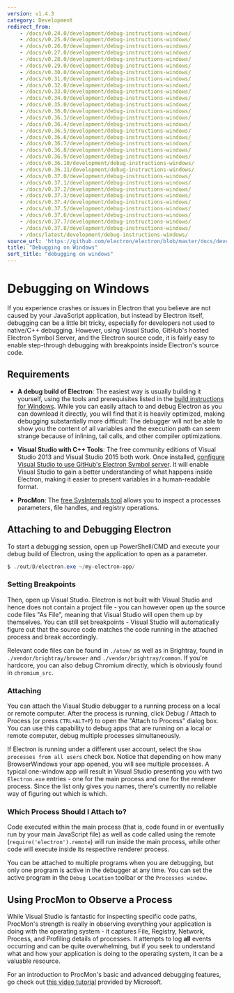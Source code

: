 ```yaml
---
version: v1.4.3
category: Development
redirect_from:
    - /docs/v0.24.0/development/debug-instructions-windows/
    - /docs/v0.25.0/development/debug-instructions-windows/
    - /docs/v0.26.0/development/debug-instructions-windows/
    - /docs/v0.27.0/development/debug-instructions-windows/
    - /docs/v0.28.0/development/debug-instructions-windows/
    - /docs/v0.29.0/development/debug-instructions-windows/
    - /docs/v0.30.0/development/debug-instructions-windows/
    - /docs/v0.31.0/development/debug-instructions-windows/
    - /docs/v0.32.0/development/debug-instructions-windows/
    - /docs/v0.33.0/development/debug-instructions-windows/
    - /docs/v0.34.0/development/debug-instructions-windows/
    - /docs/v0.35.0/development/debug-instructions-windows/
    - /docs/v0.36.0/development/debug-instructions-windows/
    - /docs/v0.36.3/development/debug-instructions-windows/
    - /docs/v0.36.4/development/debug-instructions-windows/
    - /docs/v0.36.5/development/debug-instructions-windows/
    - /docs/v0.36.6/development/debug-instructions-windows/
    - /docs/v0.36.7/development/debug-instructions-windows/
    - /docs/v0.36.8/development/debug-instructions-windows/
    - /docs/v0.36.9/development/debug-instructions-windows/
    - /docs/v0.36.10/development/debug-instructions-windows/
    - /docs/v0.36.11/development/debug-instructions-windows/
    - /docs/v0.37.0/development/debug-instructions-windows/
    - /docs/v0.37.1/development/debug-instructions-windows/
    - /docs/v0.37.2/development/debug-instructions-windows/
    - /docs/v0.37.3/development/debug-instructions-windows/
    - /docs/v0.37.4/development/debug-instructions-windows/
    - /docs/v0.37.5/development/debug-instructions-windows/
    - /docs/v0.37.6/development/debug-instructions-windows/
    - /docs/v0.37.7/development/debug-instructions-windows/
    - /docs/v0.37.8/development/debug-instructions-windows/
    - /docs/latest/development/debug-instructions-windows/
source_url: 'https://github.com/electron/electron/blob/master/docs/development/debug-instructions-windows.md'
title: "Debugging on Windows"
sort_title: "debugging on windows"
---
```


# Debugging on Windows

If you experience crashes or issues in Electron that you believe are not caused
by your JavaScript application, but instead by Electron itself, debugging can
be a little bit tricky, especially for developers not used to native/C++
debugging. However, using Visual Studio, GitHub's hosted Electron Symbol Server,
and the Electron source code, it is fairly easy to enable step-through debugging
with breakpoints inside Electron's source code.

## Requirements

* **A debug build of Electron**: The easiest way is usually building it
  yourself, using the tools and prerequisites listed in the
  [build instructions for Windows](http://electron.atom.io/docs/development/build-instructions-windows). While you can
  easily attach to and debug Electron as you can download it directly, you will
  find that it is heavily optimized, making debugging substantially more
  difficult: The debugger will not be able to show you the content of all
  variables and the execution path can seem strange because of inlining,
  tail calls, and other compiler optimizations.

* **Visual Studio with C++ Tools**: The free community editions of Visual
  Studio 2013 and Visual Studio 2015 both work. Once installed,
  [configure Visual Studio to use GitHub's Electron Symbol server](http://electron.atom.io/docs/development/setting-up-symbol-server).
  It will enable Visual Studio to gain a better understanding of what happens
  inside Electron, making it easier to present variables in a human-readable
  format.

* **ProcMon**: The [free SysInternals tool][sys-internals] allows you to inspect
  a processes parameters, file handles, and registry operations.

## Attaching to and Debugging Electron

To start a debugging session, open up PowerShell/CMD and execute your debug
build of Electron, using the application to open as a parameter.

```powershell
$ ./out/D/electron.exe ~/my-electron-app/
```

### Setting Breakpoints

Then, open up Visual Studio. Electron is not built with Visual Studio and hence
does not contain a project file - you can however open up the source code files
"As File", meaning that Visual Studio will open them up by themselves. You can
still set breakpoints - Visual Studio will automatically figure out that the
source code matches the code running in the attached process and break
accordingly.

Relevant code files can be found in `./atom/` as well as in Brightray, found in
`./vendor/brightray/browser` and `./vendor/brightray/common`. If you're hardcore,
you can also debug Chromium directly, which is obviously found in `chromium_src`.

### Attaching

You can attach the Visual Studio debugger to a running process on a local or
remote computer. After the process is running, click Debug / Attach to Process
(or press `CTRL+ALT+P`) to open the "Attach to Process" dialog box. You can use
this capability to debug apps that are running on a local or remote computer,
debug multiple processes simultaneously.

If Electron is running under a different user account, select the
`Show processes from all users` check box. Notice that depending on how many
BrowserWindows your app opened, you will see multiple processes. A typical
one-window app will result in Visual Studio presenting you with two
`Electron.exe` entries - one for the main process and one for the renderer
process. Since the list only gives you names, there's currently no reliable
way of figuring out which is which.

### Which Process Should I Attach to?

Code executed within the main process (that is, code found in or eventually run
by your main JavaScript file) as well as code called using the remote
(`require('electron').remote`) will run inside the main process, while other
code will execute inside its respective renderer process.

You can be attached to multiple programs when you are debugging, but only one
program is active in the debugger at any time. You can set the active program
in the `Debug Location` toolbar or the `Processes window`.

## Using ProcMon to Observe a Process

While Visual Studio is fantastic for inspecting specific code paths, ProcMon's
strength is really in observing everything your application is doing with the
operating system - it captures File, Registry, Network, Process, and Profiling
details of processes. It attempts to log **all** events occurring and can be
quite overwhelming, but if you seek to understand what and how your application
is doing to the operating system, it can be a valuable resource.

For an introduction to ProcMon's basic and advanced debugging features, go check
out [this video tutorial][procmon-instructions] provided by Microsoft.

[sys-internals]: https://technet.microsoft.com/en-us/sysinternals/processmonitor.aspx
[procmon-instructions]: https://channel9.msdn.com/shows/defrag-tools/defrag-tools-4-process-monitor
